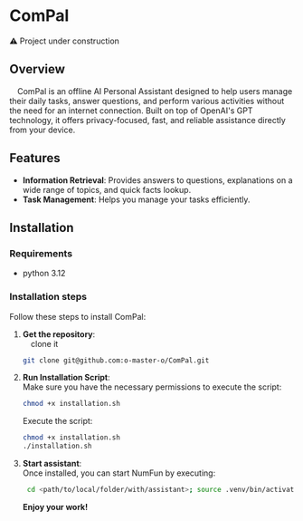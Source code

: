 # ComPal
⚠ Project under construction

## Overview

&ensp;&ensp;ComPal is an offline AI Personal Assistant designed to help users manage their daily tasks, answer questions, and perform various activities without the need for an internet connection. Built on top of OpenAI's GPT technology, it offers privacy-focused, fast, and reliable assistance directly from your device.


## Features

- **Information Retrieval**: Provides answers to questions, explanations on a wide range of topics, and quick facts lookup.
- **Task Management**: Helps you manage your tasks efficiently.

## Installation

### Requirements
- python 3.12

### Installation steps
Follow these steps to install ComPal:

1. **Get the repository**:  
&ensp;&ensp;clone it

   ```bash
   git clone git@github.com:o-master-o/ComPal.git
   ```  

2. **Run Installation Script**:  
   Make sure you have the necessary permissions to execute the script:
   ```bash
   chmod +x installation.sh
   ```  
   Execute the script:  
   ```bash
   chmod +x installation.sh
   ./installation.sh
   ```
3. **Start assistant**:  
Once installed, you can start NumFun by executing:
   ```bash
    cd <path/to/local/folder/with/assistant>; source .venv/bin/activate; python main.py
   ```  
   
   **Enjoy your work!**



